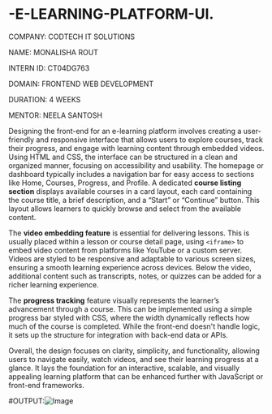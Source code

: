# -E-LEARNING-PLATFORM-UI.
COMPANY: CODTECH IT SOLUTIONS

NAME: MONALISHA ROUT

INTERN ID: CT04DG763

DOMAIN: FRONTEND WEB DEVELOPMENT

DURATION: 4 WEEKS

MENTOR: NEELA SANTOSH

Designing the front-end for an e-learning platform involves creating a user-friendly and responsive interface that allows users to explore courses, track their progress, and engage with learning content through embedded videos. Using HTML and CSS, the interface can be structured in a clean and organized manner, focusing on accessibility and usability. The homepage or dashboard typically includes a navigation bar for easy access to sections like Home, Courses, Progress, and Profile. A dedicated **course listing section** displays available courses in a card layout, each card containing the course title, a brief description, and a “Start” or “Continue” button. This layout allows learners to quickly browse and select from the available content.

The **video embedding feature** is essential for delivering lessons. This is usually placed within a lesson or course detail page, using `<iframe>` to embed video content from platforms like YouTube or a custom server. Videos are styled to be responsive and adaptable to various screen sizes, ensuring a smooth learning experience across devices. Below the video, additional content such as transcripts, notes, or quizzes can be added for a richer learning experience.

The **progress tracking** feature visually represents the learner’s advancement through a course. This can be implemented using a simple progress bar styled with CSS, where the width dynamically reflects how much of the course is completed. While the front-end doesn't handle logic, it sets up the structure for integration with back-end data or APIs.

Overall, the design focuses on clarity, simplicity, and functionality, allowing users to navigate easily, watch videos, and see their learning progress at a glance. It lays the foundation for an interactive, scalable, and visually appealing learning platform that can be enhanced further with JavaScript or front-end frameworks.


#OUTPUT:![Image](https://github.com/user-attachments/assets/d03c2e30-1267-4328-ae2f-ec5fee8631d3)
